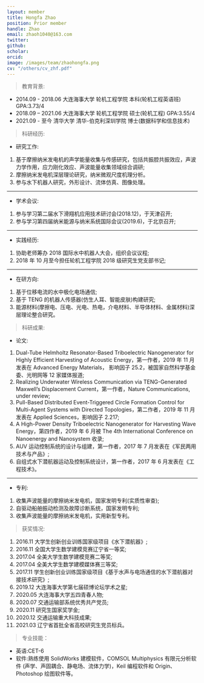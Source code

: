```yaml
---
layout: member
title: Hongfa Zhao
position: Prior member
handle: Zhao
email: zhaoh1040@163.com
twitter: 
github: 
scholar:
orcid: 
image: /images/team/zhaohongfa.png
cv: "/others/cv_zhf.pdf"
---
```


> 教育背景:

- 2014.09 - 2018.06 大连海事大学 轮机工程学院 本科(轮机工程英语班) GPA:3.73/4
- 2018.09 – 2021.06 大连海事大学 轮机工程学院 硕士(轮机工程) GPA:3.55/4
- 2021.09 - 至今 清华大学 清华-伯克利深圳学院 博士(数据科学和信息技术)

> 科研经历:

- 研究工作:

1. 基于摩擦纳米发电机的声学能量收集与传感研究，包括共振腔共振效应，声波力学作用，应力刚化效应、声波能量收集领域综合调研;
2. 摩擦纳米发电机深层理论研究，纳米微观尺度机理分析。
3. 参与水下机器人研究，外形设计、流体仿真、图像处理。
<hr>

- 学术会议:

1. 参与学习第二届水下滑翔机应用技术研讨会(2018.12)，于天津召开;
2. 参与学习第四届纳米能源与纳米系统国际会议(2019.6)，于北京召开;
<hr>

- 实践经历:

1. 协助老师筹办 2018 国际水中机器人大会，组织会议议程;
2. 2018 年 10 月至今担任轮机工程学院 2018 级研究生党支部书记;
<hr>

- 在研方向:

1. 基于位移电流的水中极化电场通信;
2. 基于 TENG 的机器人传感器(仿生人耳、智能皮肤)构建研究;
3. 能源材料(摩擦电、压电、光电、热电，介电材料、半导体材料、金属材料)深层理论整合研究。

> 科研成果:

- 论文:

1. Dual-Tube Helmholtz Resonator-Based Triboelectric Nanogenerator for Highly Efficient Harvesting of Acoustic Energy，第一作者，2019 年 11 月发表在 Advanced Energy Materials， 影响因子 25.2，被国家自然科学基金委、光明网等 12 家媒体报道;
2. Realizing Underwater Wireless Communication via TENG-Generated Maxwell’s Displacement Current，第一作者，Nature Communications, under review;
3. Pull-Based Distributed Event-Triggered Circle Formation Control for Multi-Agent Systems with Directed Topologies，第二作者，2019 年 11 月发表在 Applied Sciences，影响因子 2.217;
4. A High-Power Density Triboelectric Nanogenerator for Harvesting Wave Energy，第四作者，2019 年 6 月被 The 4th International Conference on Nanoenergy and Nanosystem 收录;
5. AUV 运动控制系统的设计与组建，第一作者，2017 年 7 月发表在《军民两用技术与产品》;
6. 自组式水下潜航器运动及控制系统设计，第一作者，2017 年 6 月发表在《工程技术》。

<hr>

- 专利:

1. 收集声波能量的摩擦纳米发电机，国家发明专利(实质性审查);
2. 自驱动船舶振动检测及故障诊断系统，国家发明专利;
3. 收集声波能量的摩擦纳米发电机，实用新型专利。

> 获奖情况: 

1. 2016.11 大学生创新创业训练国家级项目《水下潜航器》;
2. 2016.11 全国大学生数学建模竞赛辽宁省一等奖;
3. 2017.04 全美大学生数学建模竞赛二等奖;
4. 2017.04 全美大学生数学建模媒体赛三等奖;
5.  2017.11 学生创新创业训练国家级项目《基于水声与电场通信的水下潜航器对接技术研究》;
6. 2019.12 大连海事大学第七届硕博论坛学术之星;
7. 2020.05 大连海事大学五四青春人物;
8. 2020.07 交通运输部系统优秀共产党员; 
9. 2020.11 研究生国家奖学金;
10. 2020.12 交通运输重大科技成果;
11. 2021.03 辽宁省首批全省高校研究生党员标兵。

> 专业技能：

- 英语:CET-6
- 软件:熟练使用 SolidWorks 建模软件，COMSOL Multiphysics 有限元分析软件 (声学、声固耦合、静电场、流体力学)，Keil 编程软件和 Origin、Photoshop 绘图软件等。

